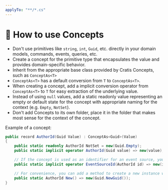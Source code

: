```yaml
---
applyTo: "**/*.cs"
---
```


# 🧪 How to use Concepts

- Don't use primitives like `string`, `int`, `Guid`, etc. directly in your domain models, commands, events, queries, etc.
- Create a concept for the primitive type that encapsulates the value and provides domain-specific behavior.
- Inherit from the appropriate base class provided by Cratis Concepts, such as `ConceptAs<T>`
- `ConceptAs<T>` has a default conversion from `T` to `ConceptAs<T>`.
- When creating a concept, add a implicit conversion operator from `ConceptAs<T>` to `T` for easy extraction of the underlying value.
- Instead of using `null` values, add a static readonly value representing an empty or default state for the concept with appropriate naming for the context (e.g. `Empty`, `NotSet`).
- Don't add Concepts to its own folder, place it in the folder that makes most sense for the context of the concept.

Example of a concept:

```csharp
public record AuthorId(Guid Value) : ConceptAs<Guid>(Value)
{
    public static readonly AuthorId NotSet = new(Guid.Empty);
    public static implicit operator AuthorId(Guid value) => new(value);

    // If the concept is used as an identifier for an event source, you can add an implicit conversion to EventSourceId
    public static implicit operator EventSourceId(AuthorId id) => new(id.Value.ToString());

    // For convenience, you can add a method to create a new instance with a new unique value - if needed, makes things cleaner when creating new instances
    public static AuthorId New() => new(Guid.NewGuid());
}
```

